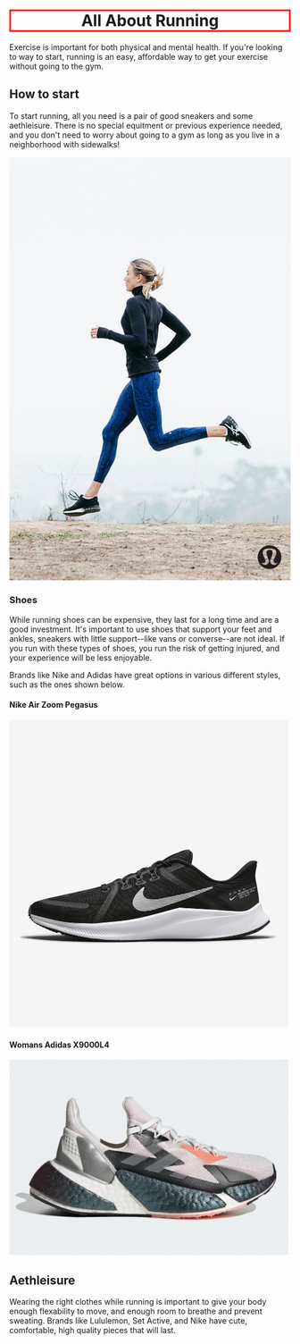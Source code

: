 <!DOCTYPE html>
<html>
<head>
<h1 style="border:3px; border-style:solid; border-color:#FF0000" h1 align="center"> All About Running</h1> </center>
<p>Exercise is important for both physical and mental health. If you're looking to way to start, running is an easy, affordable way to get your exercise without going to the gym.</p>
  </head>
<body>
    <link rel= "stylesheet" href= "style.css">
  <h2>How to start</h2>
    <p>To start running, all you need is a pair of good sneakers and some aethleisure. There is no special equitment or previous experience needed, and you don't need to worry about going to a gym as long as you live in a neighborhood with sidewalks!</p>
  <img src="a45dc13401cc72f663cb482eb30e3bc2.jpg" alt="girl running"> <!--picture of someone running-->

  <h3>Shoes</h3>
  <p> While running shoes can be expensive, they last for a long time and are a good investment. It's important to use shoes that support your feet and ankles, sneakers with little support--like vans or converse--are not ideal. If you run with these types of shoes, you run the risk of getting injured, and your experience will be less enjoyable.

  Brands like Nike and Adidas have great options in various different styles, such as the ones shown below. <p>

  <h4>Nike Air Zoom Pegasus</h4>
  <img src="quest-4-mens-road-running-shoes-8k2ngj.png.jpeg" width="500" height="550" img alt="mens running shoes">


  <h4>Womans Adidas X9000L4</h4>
  <img src="X9000LR-feature-2.png.webp" width="500" height="350">
  <h2>Aethleisure</h2>
<p>Wearing the right clothes while running is important to give your body enough flexability to move, and enough room to breathe and prevent sweating. Brands like Lululemon, Set Active, and Nike have cute, comfortable, high quality pieces that will last. </p>
</body>
</html>
